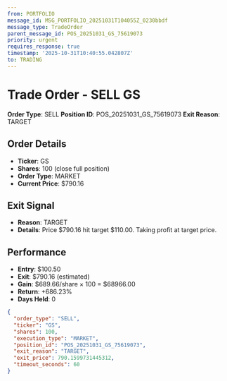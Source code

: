 ```yaml
---
from: PORTFOLIO
message_id: MSG_PORTFOLIO_20251031T104055Z_0230bbdf
message_type: TradeOrder
parent_message_id: POS_20251031_GS_75619073
priority: urgent
requires_response: true
timestamp: '2025-10-31T10:40:55.042807Z'
to: TRADING
---
```


# Trade Order - SELL GS

**Order Type**: SELL
**Position ID**: POS_20251031_GS_75619073
**Exit Reason**: TARGET

## Order Details
- **Ticker**: GS
- **Shares**: 100 (close full position)
- **Order Type**: MARKET
- **Current Price**: $790.16

## Exit Signal
- **Reason**: TARGET
- **Details**: Price $790.16 hit target $110.00. Taking profit at target price.

## Performance
- **Entry**: $100.50
- **Exit**: $790.16 (estimated)
- **Gain**: $689.66/share × 100 = $68966.00
- **Return**: +686.23%
- **Days Held**: 0

```json
{
  "order_type": "SELL",
  "ticker": "GS",
  "shares": 100,
  "execution_type": "MARKET",
  "position_id": "POS_20251031_GS_75619073",
  "exit_reason": "TARGET",
  "exit_price": 790.1599731445312,
  "timeout_seconds": 60
}
```
